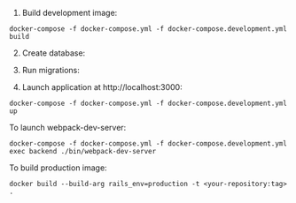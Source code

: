 1. Build development image:
```
docker-compose -f docker-compose.yml -f docker-compose.development.yml build
```

2. Create database:

3. Run migrations:

4. Launch application at http://localhost:3000:
```
docker-compose -f docker-compose.yml -f docker-compose.development.yml up 
```

To launch webpack-dev-server:
```
docker-compose -f docker-compose.yml -f docker-compose.development.yml exec backend ./bin/webpack-dev-server 
``` 

To build production image:
```
docker build --build-arg rails_env=production -t <your-repository:tag> .
```
